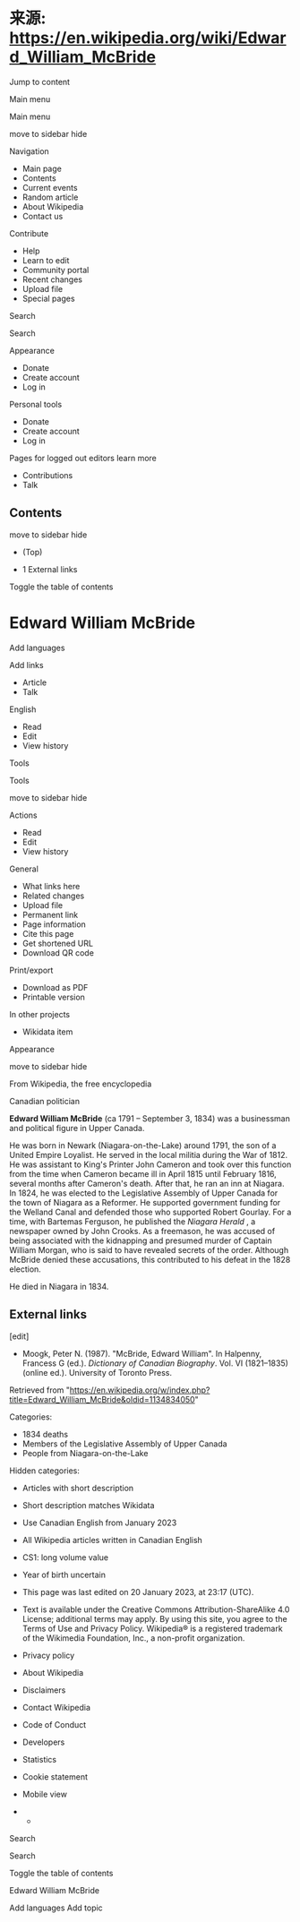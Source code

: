# 来源: https://en.wikipedia.org/wiki/Edward_William_McBride

Jump to content

Main menu

Main menu

move to sidebar hide

Navigation 

  * Main page
  * Contents
  * Current events
  * Random article
  * About Wikipedia
  * Contact us



Contribute 

  * Help
  * Learn to edit
  * Community portal
  * Recent changes
  * Upload file
  * Special pages



Search

Search







Appearance




  * Donate
  * Create account
  * Log in



Personal tools

  * Donate
  * Create account
  * Log in



Pages for logged out editors learn more

  * Contributions
  * Talk



## Contents

move to sidebar hide

  * (Top)

  * 1 External links




Toggle the table of contents

# Edward William McBride

Add languages




Add links

  * Article
  * Talk



English




  * Read
  * Edit
  * View history



Tools

Tools

move to sidebar hide

Actions 

  * Read
  * Edit
  * View history



General 

  * What links here
  * Related changes
  * Upload file
  * Permanent link
  * Page information
  * Cite this page
  * Get shortened URL
  * Download QR code



Print/export 

  * Download as PDF
  * Printable version



In other projects 

  * Wikidata item



Appearance

move to sidebar hide

From Wikipedia, the free encyclopedia

Canadian politician

**Edward William McBride** (ca 1791 – September 3, 1834) was a businessman and political figure in Upper Canada. 

He was born in Newark (Niagara-on-the-Lake) around 1791, the son of a United Empire Loyalist. He served in the local militia during the War of 1812. He was assistant to King's Printer John Cameron and took over this function from the time when Cameron became ill in April 1815 until February 1816, several months after Cameron's death. After that, he ran an inn at Niagara. In 1824, he was elected to the Legislative Assembly of Upper Canada for the town of Niagara as a Reformer. He supported government funding for the Welland Canal and defended those who supported Robert Gourlay. For a time, with Bartemas Ferguson, he published the _Niagara Herald_ , a newspaper owned by John Crooks. As a freemason, he was accused of being associated with the kidnapping and presumed murder of Captain William Morgan, who is said to have revealed secrets of the order. Although McBride denied these accusations, this contributed to his defeat in the 1828 election. 

He died in Niagara in 1834. 

## External links

[edit]

  * Moogk, Peter N. (1987). "McBride, Edward William". In Halpenny, Francess G (ed.). _Dictionary of Canadian Biography_. Vol. VI (1821–1835) (online ed.). University of Toronto Press.



Retrieved from "https://en.wikipedia.org/w/index.php?title=Edward_William_McBride&oldid=1134834050"

Categories: 

  * 1834 deaths
  * Members of the Legislative Assembly of Upper Canada
  * People from Niagara-on-the-Lake



Hidden categories: 

  * Articles with short description
  * Short description matches Wikidata
  * Use Canadian English from January 2023
  * All Wikipedia articles written in Canadian English
  * CS1: long volume value
  * Year of birth uncertain



  * This page was last edited on 20 January 2023, at 23:17 (UTC).
  * Text is available under the Creative Commons Attribution-ShareAlike 4.0 License; additional terms may apply. By using this site, you agree to the Terms of Use and Privacy Policy. Wikipedia® is a registered trademark of the Wikimedia Foundation, Inc., a non-profit organization.


  * Privacy policy
  * About Wikipedia
  * Disclaimers
  * Contact Wikipedia
  * Code of Conduct
  * Developers
  * Statistics
  * Cookie statement
  * Mobile view


  *   * 


Search

Search

Toggle the table of contents

Edward William McBride

Add languages Add topic



